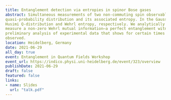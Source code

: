 ```yaml
---
title: Entanglement detection via entropies in spinor Bose gases
abstract: Simultaneous measurements of two non-commuting spin observables allows for direct access to a
quasi-probability distribution and its associated entropy. In the Gaussian regime, this corresponds to the
Husimi Q-distribution and Wehrl entropy, respectively. We analytically and numerically model the system and
measure a non-zero Wehrl mutual information—a perfect entanglement witness for pure states. We present a
preliminary analysis of experimental data that shows for certain times non-zero Wehrl mutual information is
observed.
location: Heidelberg, Germany
date: 2021-06-29
all_day: true
event: Entanglement in Quantum Fields Workshop
event_url: https://indico.physi.uni-heidelberg.de/event/323/overview
publishDate: 2021-06-29
draft: false
featured: false
links:
- name: Slides
  url: "talk.pdf"
---
```


